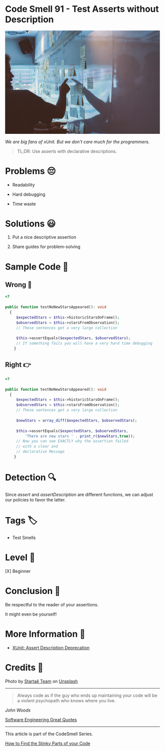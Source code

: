 # Code Smell 91 - Test Asserts without Description

![Code Smell 91 - Test Asserts without Description](Code%20Smell%2091%20-%20Test%20Asserts%20without%20Description.jpg)

*We are big fans of xUnit. But we don't care much for the programmers.*

> TL;DR: Use asserts with declarative descriptions.

# Problems 😔 

- Readability

- Hard debugging

- Time waste

# Solutions 😃

1. Put a nice descriptive assertion

2. Share guides for problem-solving

# Sample Code 📖

## Wrong 🚫

<!-- [Gist Url](https://gist.github.com/mcsee/4edc85bb65bc9a70d11706086e0fab99) -->

```php
<?

public function testNoNewStarsAppeared(): void
  {
     $expectedStars = $this->historicStarsOnFrame();
     $observedStars = $this->starsFromObservation();
     // These sentences get a very large collection
  
     $this->assertEquals($expectedStars, $observedStars);
     // If something fails you will have a very hard time debugging
    }
```

## Right 👉

<!-- [Gist Url](https://gist.github.com/mcsee/72a551eb26d02f1480142e9cd41a5ca7) -->

```php
<?

public function testNoNewStarsAppeared(): void
  {
     $expectedStars = $this->historicStarsOnFrame();
     $observedStars = $this->starsFromObservation();
     // These sentences get a very large collection
  
     $newStars = array_diff($expectedStars, $observedStars);
  
     $this->assertEquals($expectedStars, $observedStars,
         'There are new stars ' . print_r($newStars,true));
     // Now you can see EXACTLY why the assertion failed 
     // with a clear and
     // declarative Message
    }
```

# Detection 🔍

Since *assert* and *assertDescription* are different functions, we can adjust our policies to favor the latter.

# Tags 🏷️

- Test Smells

# Level 🔋

[X] Beginner

# Conclusion 🏁

Be respectful to the reader of your assertions.

It might even be yourself!

# More Information 📕

- [XUnit: Assert Description Deprecation](https://github.com/xunit/xunit/issues/350)

# Credits 🙏

Photo by [Startaê Team](https://unsplash.com/@startaeteam) on [Unsplash](https://unsplash.com/s/photos/dialogue)  

* * *

> Always code as if the guy who ends up maintaining your code will be a violent psychopath who knows where you live.

_John Woods_

[Software Engineering Great Quotes](https://github.com/mcsee/Software-Design-Articles/tree/main/Articles/Quotes/Software%20Engineering%20Great%20Quotes/readme.md)

* * *

This article is part of the CodeSmell Series.

[How to Find the Stinky Parts of your Code](https://github.com/mcsee/Software-Design-Articles/tree/main/Articles/Code%20Smells/How%20to%20Find%20the%20Stinky%20parts%20of%20your%20Code/readme.md)